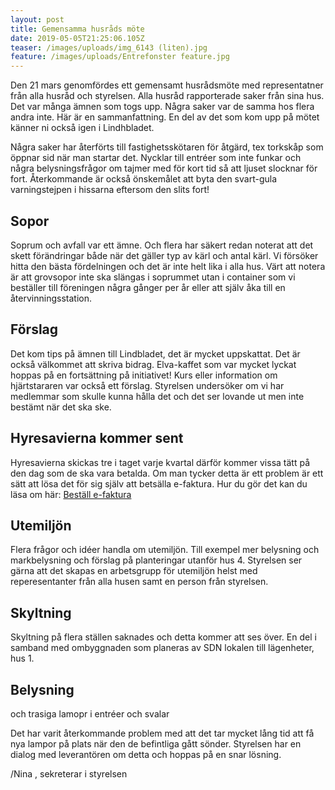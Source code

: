 ```yaml
---
layout: post
title: Gemensamma husråds möte
date: 2019-05-05T21:25:06.105Z
teaser: /images/uploads/img_6143 (liten).jpg
feature: /images/uploads/Entrefonster feature.jpg
---
```

Den 21 mars genomfördes ett gemensamt husrådsmöte med representatner från alla husråd och styrelsen. Alla husråd rapporterade saker från sina hus.  Det var många ämnen som togs upp. Några saker var de samma hos flera andra inte. Här är en sammanfattning. En del av det som kom upp på mötet känner ni också igen i Lindhbladet. 

Några saker har återförts till fastighetsskötaren för åtgärd, tex torkskåp som öppnar sid när man startar det. Nycklar till entréer som inte funkar och några belysningsfrågor om tajmer med för kort tid så att ljuset slocknar för fort. Återkommande är också önskemålet att byta den svart-gula varningstejpen i hissarna eftersom den slits fort!

## Sopor

Soprum och avfall var ett ämne. Och flera har säkert redan noterat att det skett förändringar både när det gäller typ av kärl och antal kärl. Vi försöker hitta den bästa fördelningen och det är inte helt lika i alla hus. Värt att notera är att grovsopor inte ska slängas i soprummet utan i container som vi beställer till föreningen några gånger per år eller att själv åka till en återvinningsstation. 

## Förslag

Det kom tips på ämnen till Lindbladet, det är mycket uppskattat. Det är också välkommet att skriva bidrag. Elva-kaffet som var mycket lyckat hoppas på en fortsättning på initiativet! Kurs eller information om hjärtstararen var också ett förslag. Styrelsen undersöker om vi har medlemmar som skulle kunna hålla det och det ser lovande ut men inte bestämt när det ska ske.

## Hyresavierna kommer sent

Hyresavierna skickas tre i taget varje kvartal därför kommer vissa tätt på den dag som de ska vara betalda. Om man tycker detta är ett problem är ett sätt att lösa det för sig själv att betsälla e-faktura. Hur du gör det kan du läsa om här: [Beställ e-faktura](https://www.drlindh.se/blog/e-faktura/)

## Utemiljön

Flera frågor och idéer handla om utemiljön. Till exempel mer belysning och markbelysning och förslag på planteringar utanför hus 4. Styrelsen ser gärna att det skapas en arbetsgrupp för utemiljön helst med reperesentanter från alla husen samt en person från styrelsen. 

## Skyltning

Skyltning på flera ställen saknades och detta kommer att ses över. En del i samband med ombyggnaden som planeras av SDN lokalen till lägenheter, hus 1.

## Belysning och trasiga lamopr i entréer och svalar

Det har varit återkommande problem med att det tar mycket lång tid att få nya lampor på plats när den de befintliga gått sönder. Styrelsen har en dialog med leverantören om detta och hoppas på en snar lösning.

/Nina, sekreterar i styrelsen
